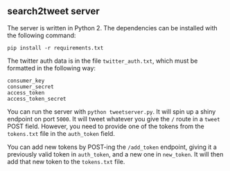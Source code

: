 search2tweet server
-------------------

The server is written in Python 2. The dependencies can be installed with the following command:

`pip install -r requirements.txt`

The twitter auth data is in the file `twitter_auth.txt`, which must be formatted in the following way:

```
consumer_key
consumer_secret
access_token
access_token_secret
```

You can run the server with `python tweetserver.py`. It will spin up a shiny endpoint on port `5000`. It will tweet whatever you give the `/` route in a `tweet` POST field. However, you need to provide one of the tokens from the `tokens.txt` file in the `auth_token` field.

You can add new tokens by POST-ing the `/add_token` endpoint, giving it a previously valid token in `auth_token`, and a new one in `new_token`. It will then add that new token to the `tokens.txt` file.

